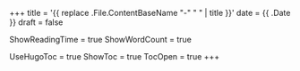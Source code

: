 +++
title = '{{ replace .File.ContentBaseName "-" " " | title }}'
date = {{ .Date }}
draft = false

ShowReadingTime = true
ShowWordCount = true

UseHugoToc = true
ShowToc = true
TocOpen = true
+++
